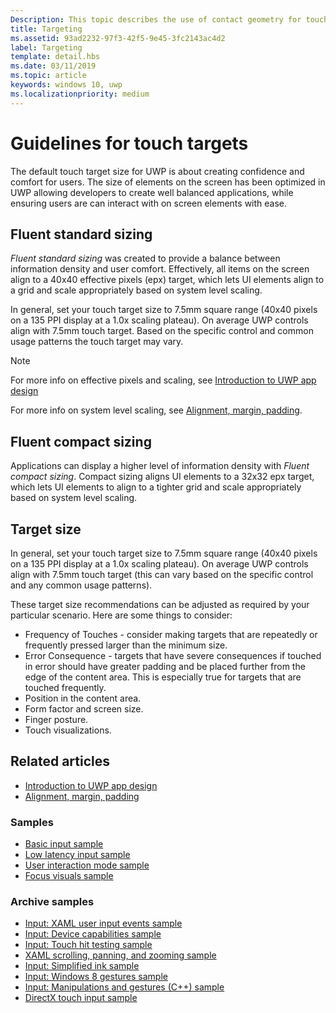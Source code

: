 ```yaml
---
Description: This topic describes the use of contact geometry for touch targeting and provides best practices for targeting in Windows Runtime apps.
title: Targeting
ms.assetid: 93ad2232-97f3-42f5-9e45-3fc2143ac4d2
label: Targeting
template: detail.hbs
ms.date: 03/11/2019
ms.topic: article
keywords: windows 10, uwp
ms.localizationpriority: medium
---
```


# Guidelines for touch targets
The default touch target size for UWP is about creating confidence and comfort for users. The size of elements on the screen has been optimized in UWP allowing developers to create well balanced applications, while ensuring users are can interact with on screen elements with ease.

## Fluent standard sizing

*Fluent standard sizing* was created to provide a balance between information density and user comfort. Effectively, all items on the screen align to a 40x40 effective pixels (epx) target, which lets UI elements align to a grid and scale appropriately based on system level scaling.

In general, set your touch target size to 7.5mm square range (40x40 pixels on a 135 PPI display at a 1.0x scaling plateau). On average UWP controls align with 7.5mm touch target. Based on the specific control and common usage patterns the touch target may vary.

> [!NOTE]
>For more info on effective pixels and scaling, see [Introduction to UWP app design](../basics/design-and-ui-intro.md#effective-pixels-and-scaling)
>
> For more info on system level scaling, see [Alignment, margin, padding](../layout/alignment-margin-padding.md).

## Fluent compact sizing

Applications can display a higher level of information density with *Fluent compact sizing*. Compact sizing aligns UI elements to a 32x32 epx target, which lets UI elements to align to a tighter grid and scale appropriately based on system level scaling.

## Target size

In general, set your touch target size to 7.5mm square range (40x40 pixels on a 135 PPI display at a 1.0x scaling plateau). On average UWP controls align with 7.5mm touch target (this can vary based on the specific control and any common usage patterns).

These target size recommendations can be adjusted as required by your particular scenario. Here are some things to consider:

- Frequency of Touches - consider making targets that are repeatedly or frequently pressed larger than the minimum size.
- Error Consequence - targets that have severe consequences if touched in error should have greater padding and be placed further from the edge of the content area. This is especially true for targets that are touched frequently.
- Position in the content area.
- Form factor and screen size.
- Finger posture.
- Touch visualizations.

## Related articles

- [Introduction to UWP app design](../basics/design-and-ui-intro.md)
- [Alignment, margin, padding](../layout/alignment-margin-padding.md)

### Samples

- [Basic input sample](https://go.microsoft.com/fwlink/p/?LinkID=620302)
- [Low latency input sample](https://go.microsoft.com/fwlink/p/?LinkID=620304)
- [User interaction mode sample](https://go.microsoft.com/fwlink/p/?LinkID=619894)
- [Focus visuals sample](https://go.microsoft.com/fwlink/p/?LinkID=619895)

### Archive samples

- [Input: XAML user input events sample](https://go.microsoft.com/fwlink/p/?linkid=226855)
- [Input: Device capabilities sample](https://go.microsoft.com/fwlink/p/?linkid=231530)
- [Input: Touch hit testing sample](https://go.microsoft.com/fwlink/p/?linkid=231590)
- [XAML scrolling, panning, and zooming sample](https://go.microsoft.com/fwlink/p/?linkid=251717)
- [Input: Simplified ink sample](https://go.microsoft.com/fwlink/p/?linkid=246570)
- [Input: Windows 8 gestures sample](https://go.microsoft.com/fwlink/p/?LinkId=264995)
- [Input: Manipulations and gestures (C++) sample](https://go.microsoft.com/fwlink/p/?linkid=231605)
- [DirectX touch input sample](https://go.microsoft.com/fwlink/p/?LinkID=231627)
